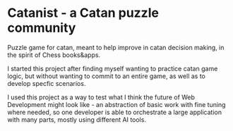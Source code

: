 # Catanist - a Catan puzzle community
Puzzle game for catan, meant to help improve in catan decision making, in the spirit of Chess books&apps. 

I started this project after finding myself wanting to practice catan game logic, but without wanting to commit to an entire game, as well as to develop specfic scenarios.

I used this project as a way to test what I think the future of Web Development might look like - an abstraction of basic work with fine tuning where needed, so one developer is able to orchestrate a large application with many parts, mostly using different AI tools.
